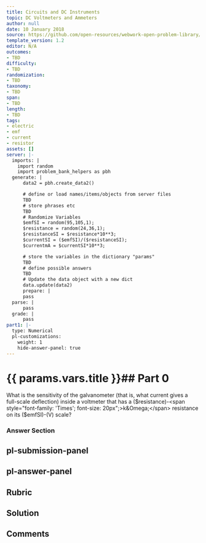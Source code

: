 ```yaml
---
title: Circuits and DC Instruments
topic: DC Voltmeters and Ammeters
author: null
date: 10 January 2018
source: https://github.com/open-resources/webwork-open-problem-library/tree/master/Contrib/BrockPhysics/College_Physics_Urone/21.Circuits_and_DC_Instruments/21-04.DC_Voltmeters_and_Ammeters/NU_U17_21_04_002.pg
template_version: 1.2
editor: N/A
outcomes:
- TBD
difficulty:
- TBD
randomization:
- TBD
taxonomy:
- TBD
span:
- TBD
length:
- TBD
tags:
- electric
- emf
- current
- resistor
assets: []
server: |-
  imports: |
    import random
    import problem_bank_helpers as pbh
  generate: |
      data2 = pbh.create_data2()

      # define or load names/items/objects from server files
      TBD
      # store phrases etc
      TBD
      # Randomize Variables
      $emfSI = random(95,105,1);
      $resistance = random(24,36,1);
      $resistanceSI = $resistance*10**3;
      $currentSI = ($emfSI)/($resistanceSI);
      $currentmA = $currentSI*10**3;

      # store the variables in the dictionary "params"
      TBD
      # define possible answers
      TBD
      # Update the data object with a new dict
      data.update(data2)
      prepare: |
      pass
  parse: |
      pass
  grade: |
      pass
part1: |-
  type: Numerical
  pl-customizations:
    weight: 1
    hide-answer-panel: true
---
```


# {{ params.vars.title }}## Part 0 
What is the sensitivity of the galvanometer (that is, what current gives a full-scale deflection) inside a voltmeter that has a ($resistance)-<span style="font-family: 'Times'; font-size: 20px";>k&Omega;</span> resistance on its ($emfSI)-(V) scale? 


### Answer Section 


## pl-submission-panel 


## pl-answer-panel 


## Rubric 


## Solution 


## Comments 


